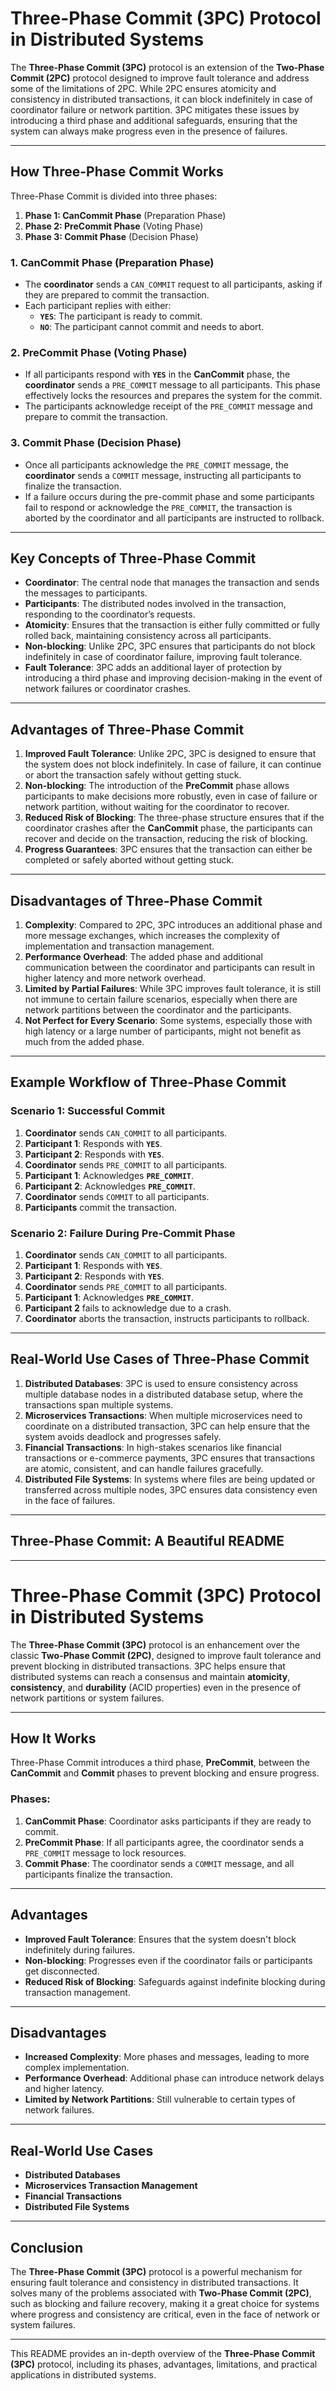 # Three-Phase Commit (3PC) Protocol in Distributed Systems

The **Three-Phase Commit (3PC)** protocol is an extension of the **Two-Phase Commit (2PC)** protocol designed to improve fault tolerance and address some of the limitations of 2PC. While 2PC ensures atomicity and consistency in distributed transactions, it can block indefinitely in case of coordinator failure or network partition. 3PC mitigates these issues by introducing a third phase and additional safeguards, ensuring that the system can always make progress even in the presence of failures.

---

## How Three-Phase Commit Works

Three-Phase Commit is divided into three phases:

1. **Phase 1: CanCommit Phase** (Preparation Phase)
2. **Phase 2: PreCommit Phase** (Voting Phase)
3. **Phase 3: Commit Phase** (Decision Phase)

### 1. **CanCommit Phase (Preparation Phase)**
- The **coordinator** sends a `CAN_COMMIT` request to all participants, asking if they are prepared to commit the transaction.
- Each participant replies with either:
  - **`YES`**: The participant is ready to commit.
  - **`NO`**: The participant cannot commit and needs to abort.

### 2. **PreCommit Phase (Voting Phase)**
- If all participants respond with **`YES`** in the **CanCommit** phase, the **coordinator** sends a `PRE_COMMIT` message to all participants. This phase effectively locks the resources and prepares the system for the commit.
- The participants acknowledge receipt of the `PRE_COMMIT` message and prepare to commit the transaction.

### 3. **Commit Phase (Decision Phase)**
- Once all participants acknowledge the `PRE_COMMIT` message, the **coordinator** sends a `COMMIT` message, instructing all participants to finalize the transaction.
- If a failure occurs during the pre-commit phase and some participants fail to respond or acknowledge the `PRE_COMMIT`, the transaction is aborted by the coordinator and all participants are instructed to rollback.

---

## Key Concepts of Three-Phase Commit

- **Coordinator**: The central node that manages the transaction and sends the messages to participants.
- **Participants**: The distributed nodes involved in the transaction, responding to the coordinator’s requests.
- **Atomicity**: Ensures that the transaction is either fully committed or fully rolled back, maintaining consistency across all participants.
- **Non-blocking**: Unlike 2PC, 3PC ensures that participants do not block indefinitely in case of coordinator failure, improving fault tolerance.
- **Fault Tolerance**: 3PC adds an additional layer of protection by introducing a third phase and improving decision-making in the event of network failures or coordinator crashes.

---

## Advantages of Three-Phase Commit

1. **Improved Fault Tolerance**: Unlike 2PC, 3PC is designed to ensure that the system does not block indefinitely. In case of failure, it can continue or abort the transaction safely without getting stuck.
2. **Non-blocking**: The introduction of the **PreCommit** phase allows participants to make decisions more robustly, even in case of failure or network partition, without waiting for the coordinator to recover.
3. **Reduced Risk of Blocking**: The three-phase structure ensures that if the coordinator crashes after the **CanCommit** phase, the participants can recover and decide on the transaction, reducing the risk of blocking.
4. **Progress Guarantees**: 3PC ensures that the transaction can either be completed or safely aborted without getting stuck.

---

## Disadvantages of Three-Phase Commit

1. **Complexity**: Compared to 2PC, 3PC introduces an additional phase and more message exchanges, which increases the complexity of implementation and transaction management.
2. **Performance Overhead**: The added phase and additional communication between the coordinator and participants can result in higher latency and more network overhead.
3. **Limited by Partial Failures**: While 3PC improves fault tolerance, it is still not immune to certain failure scenarios, especially when there are network partitions between the coordinator and the participants.
4. **Not Perfect for Every Scenario**: Some systems, especially those with high latency or a large number of participants, might not benefit as much from the added phase.

---

## Example Workflow of Three-Phase Commit

### Scenario 1: Successful Commit

1. **Coordinator** sends `CAN_COMMIT` to all participants.
2. **Participant 1**: Responds with **`YES`**.
3. **Participant 2**: Responds with **`YES`**.
4. **Coordinator** sends `PRE_COMMIT` to all participants.
5. **Participant 1**: Acknowledges **`PRE_COMMIT`**.
6. **Participant 2**: Acknowledges **`PRE_COMMIT`**.
7. **Coordinator** sends `COMMIT` to all participants.
8. **Participants** commit the transaction.

### Scenario 2: Failure During Pre-Commit Phase

1. **Coordinator** sends `CAN_COMMIT` to all participants.
2. **Participant 1**: Responds with **`YES`**.
3. **Participant 2**: Responds with **`YES`**.
4. **Coordinator** sends `PRE_COMMIT` to all participants.
5. **Participant 1**: Acknowledges **`PRE_COMMIT`**.
6. **Participant 2** fails to acknowledge due to a crash.
7. **Coordinator** aborts the transaction, instructs participants to rollback.

---

## Real-World Use Cases of Three-Phase Commit

1. **Distributed Databases**: 3PC is used to ensure consistency across multiple database nodes in a distributed database setup, where the transactions span multiple systems.
2. **Microservices Transactions**: When multiple microservices need to coordinate on a distributed transaction, 3PC can help ensure that the system avoids deadlock and progresses safely.
3. **Financial Transactions**: In high-stakes scenarios like financial transactions or e-commerce payments, 3PC ensures that transactions are atomic, consistent, and can handle failures gracefully.
4. **Distributed File Systems**: In systems where files are being updated or transferred across multiple nodes, 3PC ensures data consistency even in the face of failures.

---

## Three-Phase Commit: A Beautiful README

---

# Three-Phase Commit (3PC) Protocol in Distributed Systems

The **Three-Phase Commit (3PC)** protocol is an enhancement over the classic **Two-Phase Commit (2PC)**, designed to improve fault tolerance and prevent blocking in distributed transactions. 3PC helps ensure that distributed systems can reach a consensus and maintain **atomicity**, **consistency**, and **durability** (ACID properties) even in the presence of network partitions or system failures.

---

## How It Works

Three-Phase Commit introduces a third phase, **PreCommit**, between the **CanCommit** and **Commit** phases to prevent blocking and ensure progress.

### Phases:

1. **CanCommit Phase**: Coordinator asks participants if they are ready to commit.
2. **PreCommit Phase**: If all participants agree, the coordinator sends a `PRE_COMMIT` message to lock resources.
3. **Commit Phase**: The coordinator sends a `COMMIT` message, and all participants finalize the transaction.

---

## Advantages

- **Improved Fault Tolerance**: Ensures that the system doesn't block indefinitely during failures.
- **Non-blocking**: Progresses even if the coordinator fails or participants get disconnected.
- **Reduced Risk of Blocking**: Safeguards against indefinite blocking during transaction management.

---

## Disadvantages

- **Increased Complexity**: More phases and messages, leading to more complex implementation.
- **Performance Overhead**: Additional phase can introduce network delays and higher latency.
- **Limited by Network Partitions**: Still vulnerable to certain types of network failures.

---

## Real-World Use Cases

- **Distributed Databases**
- **Microservices Transaction Management**
- **Financial Transactions**
- **Distributed File Systems**

---

## Conclusion

The **Three-Phase Commit (3PC)** protocol is a powerful mechanism for ensuring fault tolerance and consistency in distributed transactions. It solves many of the problems associated with **Two-Phase Commit (2PC)**, such as blocking and failure recovery, making it a great choice for systems where progress and consistency are critical, even in the face of network or system failures.

---

This README provides an in-depth overview of the **Three-Phase Commit (3PC)** protocol, including its phases, advantages, limitations, and practical applications in distributed systems.

